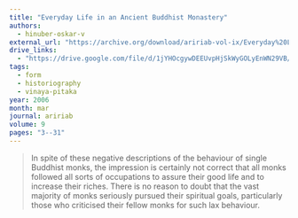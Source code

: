```yaml
---
title: "Everyday Life in an Ancient Buddhist Monastery"
authors:
  - hinuber-oskar-v
external_url: "https://archive.org/download/aririab-vol-ix/Everyday%20Life%20in%20an%20Ancient%20Buddhist%20Monastery%20-%20von%20Hinuber.pdf"
drive_links:
  - "https://drive.google.com/file/d/1jYHOcgywDEEUvpHjSkWyGOLyEnWN29VB/view?usp=drivesdk"
tags:
  - form
  - historiography
  - vinaya-pitaka
year: 2006
month: mar
journal: aririab
volume: 9
pages: "3--31"
---
```


> In spite of these negative descriptions of the behaviour of single Buddhist monks, the impression is certainly not correct that all monks followed all sorts of occupations to assure their good life and to increase their riches. There is no reason to doubt that the vast majority of monks seriously pursued their spiritual goals, particularly those who criticised their fellow monks for such lax behaviour.
